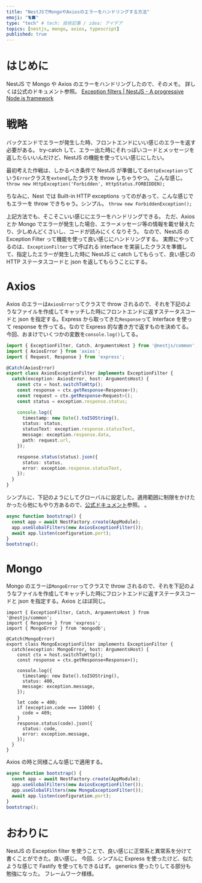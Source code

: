 ```yaml
---
title: "NestJSでMongoやAxiosのエラーをハンドリングする方法"
emoji: "🐈‍⬛"
type: "tech" # tech: 技術記事 / idea: アイデア
topics: [nestjs, mongo, axios, typescript]
published: true
---
```


# はじめに

NestJS で Mongo や Axios のエラーをハンドリングしたので、そのメモ。
詳しくは公式のドキュメント参照。
[Exception filters | NestJS - A progressive Node.js framework](https://docs.nestjs.com/exception-filters)

# 戦略

バックエンドでエラーが発生した時、フロントエンドにいい感じのエラーを返す必要がある。
try-catch して、エラー出た時にそれっぽいコードとメッセージを返したらいいんだけど、NestJS の機能を使っていい感じにしたい。

最初考えた作戦は、しかるべき条件で NestJS が準備してる`HttpException`っていう`Error`クラスを`extend`したクラスを throw しちゃうやつ。
こんな感じ。
`throw new HttpException('Forbidden', HttpStatus.FORBIDDEN);`

ちなみに、Nest では Built-in HTTP exceptions ってのがあって、こんな感じでもエラーを throw できちゃう。シンプル。
`throw new ForbiddenException();`

上記方法でも、そこそこいい感じにエラーをハンドリングできる。
ただ、Axios とか Mongo でエラーが発生した場合、エラーメッセージ等の情報を載せ替えたり、少しめんどくさいし、コードが読みにくくなりそう。
なので、NestJS の Exception Filter って機能を使って良い感じにハンドリングする。
実際にやってるのは、`ExceptionFilter`って呼ばれる interface を実装したクラスを準備して、指定したエラーが発生した時に NestJS に catch してもらって、良い感じの HTTP ステータスコードと json を返してもらうことにする。

# Axios

Axios のエラーは`AxiosError`ってクラスで throw されるので、それを下記のようなファイルを作成してキャッチした時にフロントエンドに返すステータスコードと json を指定する。Express から取ってきた`Response`って Interface を使って response を作ってる。なので Express 的な書き方で返すものを決めてる。
今回、おまけでいくつかの変数を`console.log()`してる。

```ts:axios-exception.filter.ts
import { ExceptionFilter, Catch, ArgumentsHost } from '@nestjs/common';
import { AxiosError } from 'axios';
import { Request, Response } from 'express';

@Catch(AxiosError)
export class AxiosExceptionFilter implements ExceptionFilter {
  catch(exception: AxiosError, host: ArgumentsHost) {
    const ctx = host.switchToHttp();
    const response = ctx.getResponse<Response>();
    const request = ctx.getResponse<Request>();
    const status = exception.response.status;

    console.log({
      timestamp: new Date().toISOString(),
      status: status,
      statusText: exception.response.statusText,
      message: exception.response.data,
      path: request.url,
    });

    response.status(status).json({
      status: status,
      error: exception.response.statusText,
    });
  }
}
```

シンプルに、下記のようにしてグローバルに設定した。適用範囲に制限をかけたかったら他にもやり方あるので、[公式ドキュメント](https://docs.nestjs.com/exception-filters)参照。
。

```ts:main.ts
async function bootstrap() {
  const app = await NestFactory.create(AppModule);
  app.useGlobalFilters(new AxiosExceptionFilter());
  await app.listen(configuration.port);
}
bootstrap();
```

# Mongo

Mongo のエラーは`MongoError`ってクラスで throw されるので、それを下記のようなファイルを作成してキャッチした時にフロントエンドに返すステータスコードと json を指定する。Axios とほぼ同じ。

```ts:
import { ExceptionFilter, Catch, ArgumentsHost } from '@nestjs/common';
import { Response } from 'express';
import { MongoError } from 'mongodb';

@Catch(MongoError)
export class MongoExceptionFilter implements ExceptionFilter {
  catch(exception: MongoError, host: ArgumentsHost) {
    const ctx = host.switchToHttp();
    const response = ctx.getResponse<Response>();

    console.log({
      timestamp: new Date().toISOString(),
      status: 400,
      message: exception.message,
    });

    let code = 400;
    if (exception.code === 11000) {
      code = 409;
    }
    response.status(code).json({
      status: code,
      error: exception.message,
    });
  }
}
```

Axios の時と同様こんな感じで適用する。

```ts:main.ts
async function bootstrap() {
  const app = await NestFactory.create(AppModule);
  app.useGlobalFilters(new AxiosExceptionFilter());
  app.useGlobalFilters(new MongoExceptionFilter());
  await app.listen(configuration.port);
}
bootstrap();
```

# おわりに

NestJS の Exception filter を使うことで、良い感じに正常系と異常系を分けて書くことができた。良い感じ。
今回、シンプルに Express を使ったけど、似たような感じで Fastify を使ってもできるはず。
generics 使ったりしてる部分も勉強になった。
フレームワーク様様。
